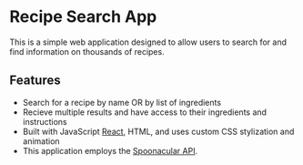 # Recipe Search App

This is a simple web application designed to allow users to search for and find information on thousands of recipes.

## Features

* Search for a recipe by name OR by list of ingredients
* Recieve multiple results and have access to their ingredients and instructions
* Built with JavaScript <a href="https://reactjs.org/">React</a>, HTML, and uses custom CSS stylization and animation
* This application employs the <a href="https://spoonacular.com/food-api">Spoonacular API</a>.
